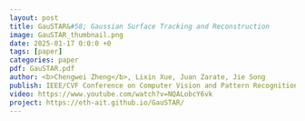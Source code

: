 ```yaml
---
layout: post
title: GauSTAR&#58; Gaussian Surface Tracking and Reconstruction
image: GauSTAR_thumbnail.png
date: 2025-01-17 0:0:0 +0
tags: [paper]
categories: paper
pdf: GauSTAR.pdf
author: <b>Chengwei Zheng</b>, Lixin Xue, Juan Zarate, Jie Song
publish: IEEE/CVF Conference on Computer Vision and Pattern Recognition (CVPR), 2025
video: https://www.youtube.com/watch?v=NQALobcY6vk
project: https://eth-ait.github.io/GauSTAR/
---
```

